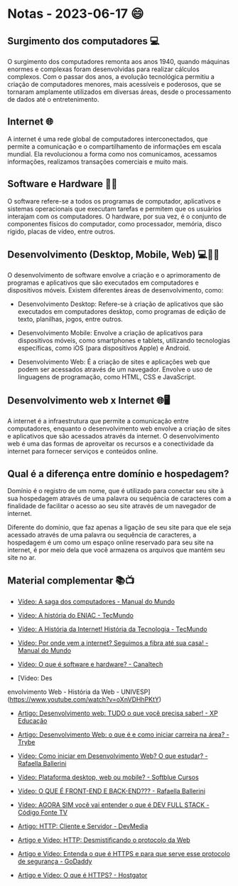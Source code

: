 # Notas - 2023-06-17 😄

## Surgimento dos computadores 💻

O surgimento dos computadores remonta aos anos 1940, quando máquinas enormes e complexas foram desenvolvidas para realizar cálculos complexos. Com o passar dos anos, a evolução tecnológica permitiu a criação de computadores menores, mais acessíveis e poderosos, que se tornaram amplamente utilizados em diversas áreas, desde o processamento de dados até o entretenimento.

## Internet 🌐

A internet é uma rede global de computadores interconectados, que permite a comunicação e o compartilhamento de informações em escala mundial. Ela revolucionou a forma como nos comunicamos, acessamos informações, realizamos transações comerciais e muito mais.

## Software e Hardware 💾🔧

O software refere-se a todos os programas de computador, aplicativos e sistemas operacionais que executam tarefas e permitem que os usuários interajam com os computadores. O hardware, por sua vez, é o conjunto de componentes físicos do computador, como processador, memória, disco rígido, placas de vídeo, entre outros.

## Desenvolvimento (Desktop, Mobile, Web) 💻📱🌐

O desenvolvimento de software envolve a criação e o aprimoramento de programas e aplicativos que são executados em computadores e dispositivos móveis. Existem diferentes áreas de desenvolvimento, como:

- Desenvolvimento Desktop: Refere-se à criação de aplicativos que são executados em computadores desktop, como programas de edição de texto, planilhas, jogos, entre outros.

- Desenvolvimento Mobile: Envolve a criação de aplicativos para dispositivos móveis, como smartphones e tablets, utilizando tecnologias específicas, como iOS (para dispositivos Apple) e Android.

- Desenvolvimento Web: É a criação de sites e aplicações web que podem ser acessados através de um navegador. Envolve o uso de linguagens de programação, como HTML, CSS e JavaScript.

## Desenvolvimento web x Internet 🌐🖥️

A internet é a infraestrutura que permite a comunicação entre computadores, enquanto o desenvolvimento web envolve a criação de sites e aplicativos que são acessados através da internet. O desenvolvimento web é uma das formas de aproveitar os recursos e a conectividade da internet para fornecer serviços e conteúdos online.

## Qual é a diferença entre domínio e hospedagem?

Domínio é o registro de um nome, que é utilizado para conectar seu site à sua hospedagem através de uma palavra ou sequência de caracteres com a finalidade de facilitar o acesso ao seu site através de um navegador de internet.

Diferente do domínio, que faz apenas a ligação de seu site para que ele seja acessado através de uma palavra ou sequência de caracteres, a hospedagem é um como um espaço online reservado para seu site na internet, é por meio dela que você armazena os arquivos que mantém seu site no ar.

## Material complementar 📚📺

- [Vídeo: A saga dos computadores - Manual do Mundo](https://www.youtube.com/playlist?list=PLYjrJH3e_wDOA5mxhiMxE6yslcIzU5NkX)
- [Vídeo: A história do ENIAC - TecMundo](https://www.youtube.com/watch?v=dy0wpDfnpzo)

- [Vídeo: A História da Internet! História da Tecnologia - TecMundo](https://www.youtube.com/watch?v=pKxWPo73pX0)

- [Vídeo: Por onde vem a internet? Seguimos a fibra até sua casa! - Manual do Mundo](https://www.youtube.com/watch?v=fYJl-7jRzuw)

- [Vídeo: O que é software e hardware? - Canaltech](https://www.youtube.com/watch?v=RM8bBzHggu8)

- [Vídeo: Des

envolvimento Web - História da Web - UNIVESP](https://www.youtube.com/watch?v=oXnVDHhPKtY)

- [Artigo: Desenvolvimento web: TUDO o que você precisa saber! - XP Educação](https://blog.xpeducacao.com.br/desenvolvimento-web/)

- [Artigo: Desenvolvimento Web: o que é e como iniciar carreira na área? - Trybe](https://blog.betrybe.com/carreira/desenvolvimento-web/)

- [Vídeo: Como iniciar em Desenvolvimento Web? O que estudar? - Rafaella Ballerini](https://www.youtube.com/watch?v=01bCZPpSQxY)

- [Vídeo: Plataforma desktop, web ou mobile? - Softblue Cursos](https://www.youtube.com/watch?v=IDeQBy1k558)

- [Vídeo: O QUE É FRONT-END E BACK-END??? - Rafaella Ballerini](https://www.youtube.com/watch?v=Em0R3csNMVE)

- [Vídeo: AGORA SIM você vai entender o que é DEV FULL STACK - Código Fonte TV](https://www.youtube.com/watch?v=h0HVMDNhAeo)

- [Artigo: HTTP: Cliente e Servidor - DevMedia](https://www.devmedia.com.br/http-cliente-e-servidor/41215)

- [Artigo e Vídeo: HTTP: Desmistificando o protocolo da Web](https://www.alura.com.br/artigos/desmistificando-o-protocolo-http-parte-1)

- [Artigo e Vídeo: Entenda o que é HTTPS e para que serve esse protocolo de segurança - GoDaddy](https://br.godaddy.com/blog/o-que-e-https/)

- [Artigo e Vídeo: O que é HTTPS? - Hostgator](https://www.hostgator.com.br/blog/o-que-e-https/)